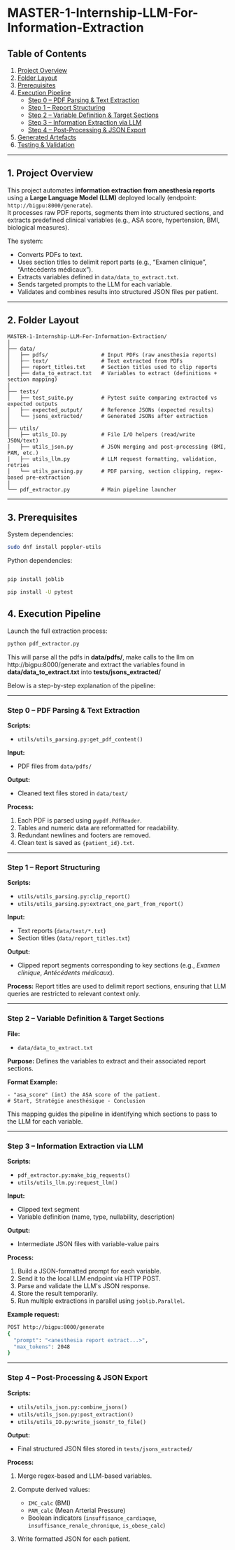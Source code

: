 # MASTER-1-Internship-LLM-For-Information-Extraction

## Table of Contents
1. [Project Overview](#overview)
2. [Folder Layout](#layout)
3. [Prerequisites](#prereq)
4. [Execution Pipeline](#pipeline)  
   - [Step 0 – PDF Parsing & Text Extraction](#step0)  
   - [Step 1 – Report Structuring](#step1)  
   - [Step 2 – Variable Definition & Target Sections](#step2)  
   - [Step 3 – Information Extraction via LLM](#step3)  
   - [Step 4 – Post-Processing & JSON Export](#step4)  
5. [Generated Artefacts](#artefacts)
6. [Testing & Validation](#tests)

---

<a name="overview"></a>
## 1. Project Overview

This project automates **information extraction from anesthesia reports** using a **Large Language Model (LLM)** deployed locally (endpoint: `http://bigpu:8000/generate`).  
It processes raw PDF reports, segments them into structured sections, and extracts predefined clinical variables (e.g., ASA score, hypertension, BMI, biological measures).  

The system:
- Converts PDFs to text.
- Uses section titles to delimit report parts (e.g., “Examen clinique”, “Antécédents médicaux”).
- Extracts variables defined in `data/data_to_extract.txt`.
- Sends targeted prompts to the LLM for each variable.
- Validates and combines results into structured JSON files per patient.

---

<a name="layout"></a>
## 2. Folder Layout

```
MASTER-1-Internship-LLM-For-Information-Extraction/
│
├── data/
│   ├── pdfs/                 # Input PDFs (raw anesthesia reports)
│   ├── text/                 # Text extracted from PDFs
│   ├── report_titles.txt     # Section titles used to clip reports
│   ├── data_to_extract.txt   # Variables to extract (definitions + section mapping)
│
├── tests/
│   ├── test_suite.py         # Pytest suite comparing extracted vs expected outputs
│   ├── expected_output/      # Reference JSONs (expected results)
│   └── jsons_extracted/      # Generated JSONs after extraction
│
├── utils/
│   ├── utils_IO.py           # File I/O helpers (read/write JSON/text)
│   ├── utils_json.py         # JSON merging and post-processing (BMI, PAM, etc.)
│   ├── utils_llm.py          # LLM request formatting, validation, retries
│   └── utils_parsing.py      # PDF parsing, section clipping, regex-based pre-extraction
│
└── pdf_extractor.py          # Main pipeline launcher
```

---

<a name="prereq"></a>
## 3. Prerequisites

System dependencies:
```bash
sudo dnf install poppler-utils
```


Python dependencies:

```sh

pip install joblib

pip install -U pytest
```

<a name="pipeline"></a>
## 4. Execution Pipeline

Launch the full extraction process:

```sh
python pdf_extractor.py
```

This will parse all the pdfs in **data/pdfs/**, make calls to the llm on http://bigpu:8000/generate and extract the variables found in **data/data_to_extract.txt** into **tests/jsons_extracted/**

Below is a step-by-step explanation of the pipeline:

---

### **Step 0 – PDF Parsing & Text Extraction**

**Scripts:**

* `utils/utils_parsing.py:get_pdf_content()`

**Input:**

* PDF files from `data/pdfs/`

**Output:**

* Cleaned text files stored in `data/text/`

**Process:**

1. Each PDF is parsed using `pypdf.PdfReader`.
2. Tables and numeric data are reformatted for readability.
3. Redundant newlines and footers are removed.
4. Clean text is saved as `{patient_id}.txt`.

---

### **Step 1 – Report Structuring**

**Scripts:**

* `utils/utils_parsing.py:clip_report()`
* `utils/utils_parsing.py:extract_one_part_from_report()`

**Input:**

* Text reports (`data/text/*.txt`)
* Section titles (`data/report_titles.txt`)

**Output:**

* Clipped report segments corresponding to key sections (e.g., *Examen clinique*, *Antécédents médicaux*).

**Process:**
Report titles are used to delimit report sections, ensuring that LLM queries are restricted to relevant context only.

---

### **Step 2 – Variable Definition & Target Sections**

**File:**

* `data/data_to_extract.txt`

**Purpose:**
Defines the variables to extract and their associated report sections.

**Format Example:**

```text
- "asa_score" (int) the ASA score of the patient.
# Start, Stratégie anesthésique - Conclusion
```

This mapping guides the pipeline in identifying which sections to pass to the LLM for each variable.

---

### **Step 3 – Information Extraction via LLM**

**Scripts:**

* `pdf_extractor.py:make_big_requests()`
* `utils/utils_llm.py:request_llm()`

**Input:**

* Clipped text segment
* Variable definition (name, type, nullability, description)

**Output:**

* Intermediate JSON files with variable-value pairs

**Process:**

1. Build a JSON-formatted prompt for each variable.
2. Send it to the local LLM endpoint via HTTP POST.
3. Parse and validate the LLM's JSON response.
4. Store the result temporarily.
5. Run multiple extractions in parallel using `joblib.Parallel`.

**Example request:**

```bash
POST http://bigpu:8000/generate
{
  "prompt": "<anesthesia report extract...>",
  "max_tokens": 2048
}
```

---

### **Step 4 – Post-Processing & JSON Export**

**Scripts:**

* `utils/utils_json.py:combine_jsons()`
* `utils/utils_json.py:post_extraction()`
* `utils/utils_IO.py:write_jsonstr_to_file()`

**Output:**

* Final structured JSON files stored in `tests/jsons_extracted/`

**Process:**

1. Merge regex-based and LLM-based variables.
2. Compute derived values:

   * `IMC_calc` (BMI)
   * `PAM_calc` (Mean Arterial Pressure)
   * Boolean indicators (`insuffisance_cardiaque`, `insuffisance_renale_chronique`, `is_obese_calc`)
3. Write formatted JSON for each patient.
